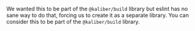 We wanted this to be part of the `@kaliber/build` library but eslint has no sane way to do that, forcing us to create it as a separate library. You can consider this to be part of the `@kaliber/build` library.
